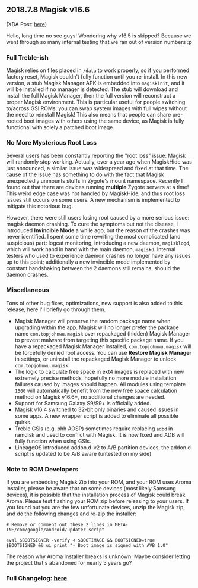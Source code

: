 ## 2018.7.8 Magisk v16.6
(XDA Post: [here](https://forum.xda-developers.com/showpost.php?p=77014053&postcount=43))

Hello, long time no see guys! Wondering why v16.5 is skipped? Because we went through so many internal testing that we ran out of version numbers :p

### Full Treble-ish
Magisk relies on files placed in `/data` to work properly, so if you performed factory reset, Magisk couldn't fully function until you re-install. In this new version, a stub Magisk Manager APK is embedded into `magiskinit`, and it will be installed if no manager is detected. The stub will download and install the full Magisk Manager, then the full version will reconstruct a proper Magisk environment. This is particular useful for people switching to/across GSI ROMs: you can swap system images with full wipes without the need to reinstall Magisk! This also means that people can share pre-rooted boot images with others using the same device, as Magisk is fully functional with solely a patched boot image.

### No More Mysterious Root Loss
Several users has been constantly reporting the "root loss" issue: Magisk will randomly stop working. Actually, over a year ago when MagiskHide was just announced, a similar issue was widespread and fixed at that time. The cause of the issue has something to do with the fact that Magisk unexpectedly unmounts stuffs in Zygote's mount namespace. Recently I found out that there are devices running **multiple** Zygote servers at a time! This weird edge case was not handled by MagiskHide, and thus root loss issues still occurs on some users. A new mechanism is implemented to mitigate this notorious bug.

However, there were still users losing root caused by a more serious issue: magisk daemon crashing. To cure the symptoms but not the disease, I introduced **Invincible Mode** a while ago, but the reason of the crashes was never identified. I spent some time rewriting the most complicated (and suspicious) part: logcat monitoring, introducing a new daemon, `magisklogd`, which will work hand in hand with the main daemon, `magiskd`. Internal testers who used to experience daemon crashes no longer have any issues up to this point; additionally a new invincible mode implemented by constant handshaking between the 2 daemons still remains, should the daemon crashes.

### Miscellaneous 
Tons of other bug fixes, optimizations, new support is also added to this release, here I'll briefly go through them.

- Magisk Manager will preserve the random package name when upgrading within the app. Magisk will no longer prefer the package name `com.topjohnwu.magisk` over repackaged (hidden) Magisk Manager to prevent malware from targeting this specific package name. If you have a repackaged Magisk Manager installed, `com.topjohnwu.magisk` will be forcefully denied root access. You can use **Restore Magisk Manager** in settings, or uninstall the repackaged Magisk Manager to unlock `com.topjohnwu.magisk`.
- The logic to calculate free space in ext4 images is replaced with new extremely precise methods, hopefully no more module installation failures caused by images should happen. All modules using template `1500` will automatically benefit from the new free space calculation method on Magisk v16.6+, no additional changes are needed.
- Support for Samsung Galaxy S9/S9+ is officially added.
- Magisk v16.4 switched to 32-bit only binaries and caused issues in some apps. A new wrapper script is added to eliminate all possible quirks.
- Treble GSIs (e.g. phh AOSP) sometimes require replacing `adbd` in ramdisk and used to conflict with Magisk. It is now fixed and ADB will fully function when using GSIs.
- LineageOS introduced addon.d-v2 to A/B partition devices, the addon.d script is updated to be A/B aware (untested on my side)

### Note to ROM Developers
If you are embedding Magisk Zip into your ROM, and your ROM uses Aroma Installer, please be aware that on some devices (most likely Samsung devices), it is possible that the installation process of Magisk could break Aroma. Please test flashing your ROM zip before releasing to your users. If you found out you are the few unfortunate devices, unzip the Magisk zip, and do the following changes and re-zip the installer:

```
# Remove or comment out these 2 lines in META-INF/com/google/android/updater-script

eval $BOOTSIGNER -verify < $BOOTIMAGE && BOOTSIGNED=true
$BOOTSIGNED && ui_print "- Boot image is signed with AVB 1.0"
```

The reason why Aroma Installer breaks is unknown. Maybe consider letting the project that's abandoned for nearly 5 years go?

### Full Changelog: [here](https://forum.xda-developers.com/showpost.php?p=68966755&postcount=2)

